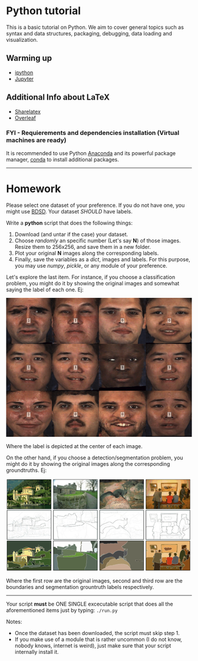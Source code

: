 # Python tutorial
This is a basic tutorial on Python. We aim to cover general topics such as syntax and data structures, packaging, debugging, data loading and visualization.

## Warming up
- [ipython](https://ipython.org/)
- [Jupyter](http://jupyter.org/)

## Additional Info about LaTeX
- [Sharelatex](https://www.sharelatex.com)
- [Overleaf](https://www.overleaf.com/)

### FYI - Requierements and dependencies installation (Virtual machines are ready)
It is recommended to use Python [Anaconda](https://www.continuum.io/downloads) and its powerful package manager, [conda](https://github.com/conda/conda) to install additional packages.

--------------
# Homework
Please select one dataset of your preference. If you do not have one, you might use [BDSD](https://www2.eecs.berkeley.edu/Research/Projects/CS/vision/grouping/resources.htm). Your dataset _SHOULD_ have labels. 

Write a **python** script that does the following things:
1. Download (and untar if the case) your dataset. 
2. Choose _randomly_ an specific number (Let's say **N**) of those images. Resize them to 256x256, and save them in a new folder. 
3. Plot your original **N** images along the corresponding labels. 
4. Finally, save the variables as a _dict_, images and labels. For this purpose, you may use _numpy_, _pickle_, or any module of your preference.

Let's explore the last item. For instance, if you choose a classification problem, you might do it by showing the original images and somewhat saying the label of each one. Ej:

![fake](imgs/fake.png)

Where the label is depicted at the center of each image.

On the other hand, if you choose a detection/segmentation problem, you might do it by showing the original images along the corresponding groundtruths. Ej:

![bsds](imgs/bsds.png)

Where the first row are the original images, second and third row are the boundaries and segmentation grountruth labels respectively. 

---

Your script **must** be ONE SINGLE excecutable script that does all the aforementioned items just by typing: `./run.py`

Notes:
- Once the dataset has been downloaded, the script must skip step 1. 
- If you make use of a module that is rather uncommon (I do not know, nobody knows, internet is weird), just make sure that your script internally install it.



